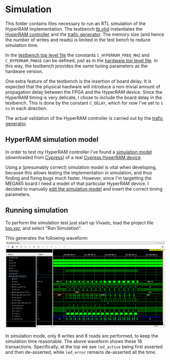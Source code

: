 # Simulation

This folder contains files necessary to run an RTL simulation of the HyperRAM
implementation. The testbench [tb.vhd](tb.vhd) instantiates the [HyperRAM
controller](../src/hyperram) and the [trafic generator](../src/trafic_gen.vhd).
The memory size (and hence the number of writes and reads) is limited in the
test bench to reduce simulation time.

In the [testbench top level file](tb.vhd#L11) the constants `C_HYPERRAM_FREQ_MHZ`
and `C_HYPERRAM_PHASE` can be defined, just as in the [hardware top level
file](../src/MEGA65/top.vhd#L39). In this way, the testbench provides the same
tuning parameters as the hardware version.

One extra feature of the testbench is the insertion of board delay. It is
expected that the physical hardware will introduce a non-trivial amount of
propagation delay between the FPGA and the HyperRAM device. Since the HyperRAM
timing is very delicate, I chose to include the board delay in the testbench.
This is done by the constant `C_DELAY`, which for now I've set to `1 ns` in each
direction.

The actual validation of the HyperRAM controller is carried out by the [trafic
generator](../src/trafic_gen.vhd).

## HyperRAM simulation model

In order to test my HyperRAM controller I've found a [simulation
model](../HyperRAM_Simulation_Model) (downloaded from
[Cypress](https://www.cypress.com/documentation/models/verilog/verilog-model-hyperbus-interface))
of a real [Cypress HyperRAM device](../doc/s27kl0642.pdf).

Using a (presumably correct) simulation model is vital when developing, because
this allows testing the implementation in simulation, and thus finding and
fixing bugs much faster. However, since I'm targetting the MEGA65 board I need
a model of that particular HyperRAM device. I decided to manually [edit the
simulation model](../HyperRAM_Simulation_Model/s27kl0642.v#L219) and insert the
correct timing parameters.

## Running simulation

To perform the simulation test just start up Vivado, load the project file
[top.xpr](top.xpr), and select "Run Simulation".

This generates the following waveform:
![waveform](../doc/waveform.png)

In simulation mode, only 8 writes and 8 reads are performed, to keep the
simulation time reasonable. The above waveform shows these 16 transactions.
Specifically, at the top we see `led_active` being first asserted and then
de-asserted, while `led_error` remains de-asserted all the time.

